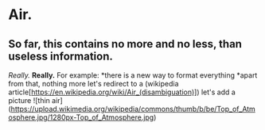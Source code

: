 # Air.
## So far, this contains no more and no less, than useless information.  
*Really.*
**Really.**
For example:
*there is a new way to format everything
*apart from that, nothing more
let's redirect to a (wikipedia article[https://en.wikipedia.org/wiki/Air_(disambiguation)])
let's add a picture ![thin air] (https://upload.wikimedia.org/wikipedia/commons/thumb/b/be/Top_of_Atmosphere.jpg/1280px-Top_of_Atmosphere.jpg)
